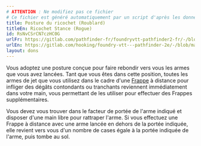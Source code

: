 ```yaml
---
# ATTENTION : Ne modifiez pas ce fichier
# Ce fichier est généré automatiquement par un script d'après les données du module Foundry VTT officiel et de sa traduction
title: Posture du ricochet (Roublard)
titleEn: Ricochet Stance (Rogue)
id: RsNvCSrCN7czHC0G
urlFr: https://gitlab.com/pathfinder-fr/foundryvtt-pathfinder2-fr/-/blob/master/data/feats/RsNvCSrCN7czHC0G.htm
urlEn: https://gitlab.com/hooking/foundry-vtt---pathfinder-2e/-/blob/master/packs/data/feats.db/ricochet-stance-rogue.json
layout: dons
---
```

Vous adoptez une posture conçue pour faire rebondir vers vous les armes que vous avez lancées. Tant que vous êtes dans cette position, toutes les armes de jet que vous utilisez dans le cadre d'une [Frappe](../actions/frapper.md) à distance pour infliger des dégâts contondants ou tranchants reviennent immédiatement dans votre main, vous permettant de les utiliser pour effectuer des Frappes supplémentaires.

Vous devez vous trouver dans le facteur de portée de l'arme indiqué et disposer d'une main libre pour rattraper l'arme. Si vous effectuez une Frappe à distance avec une arme lancée en dehors de la portée indiquée, elle revient vers vous d'un nombre de cases égale à la portée indiquée de l'arme, puis tombe au sol.
